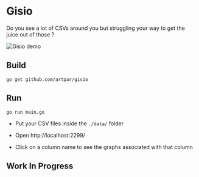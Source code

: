 # Gisio

Do you see a lot of CSVs around you but struggling your way to get the juice out of those ?

![Gisio demo](https://raw.githubusercontent.com/artpar/gisio/master/resources/static/images/gisio.jpg)

## Build

```go get github.com/artpar/gisio```

## Run

```go run main.go```

- Put your CSV files inside the ```./data/``` folder
- Open http://localhost:2299/

- Click on a column name to see the graphs associated with that column

## Work In Progress
